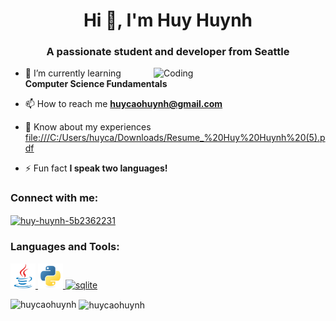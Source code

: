 <h1 align="center">Hi 👋, I'm Huy Huynh</h1>
<h3 align="center">A passionate student and developer from Seattle</h3>
<img align="right" alt="Coding" width="275" src="https://cdn.dribbble.com/users/1708816/screenshots/15637256/media/f9826f0af8a49462f048262a8502035b.gif">

- 🌱 I’m currently learning **Computer Science Fundamentals**

- 📫 How to reach me **huycaohuynh@gmail.com**

- 📄 Know about my experiences [file:///C:/Users/huyca/Downloads/Resume_%20Huy%20Huynh%20(5).pdf](file:///C:/Users/huyca/Downloads/Resume_%20Huy%20Huynh%20(5).pdf)

- ⚡ Fun fact **I speak two languages!**

<h3 align="left">Connect with me:</h3>
<p align="left">
<a href="https://linkedin.com/in/huy-huynh-5b2362231" target="blank"><img align="center" src="https://raw.githubusercontent.com/rahuldkjain/github-profile-readme-generator/master/src/images/icons/Social/linked-in-alt.svg" alt="huy-huynh-5b2362231" height="30" width="40" /></a>
</p>

<h3 align="left">Languages and Tools:</h3>
<p align="left"> <a href="https://www.java.com" target="_blank" rel="noreferrer"> <img src="https://raw.githubusercontent.com/devicons/devicon/master/icons/java/java-original.svg" alt="java" width="40" height="40"/> </a> <a href="https://www.python.org" target="_blank" rel="noreferrer"> <img src="https://raw.githubusercontent.com/devicons/devicon/master/icons/python/python-original.svg" alt="python" width="40" height="40"/> </a> <a href="https://www.sqlite.org/" target="_blank" rel="noreferrer"> <img src="https://www.vectorlogo.zone/logos/sqlite/sqlite-icon.svg" alt="sqlite" width="40" height="40"/> </a> </p>

<p><img align="left" src="https://github-readme-stats.vercel.app/api/top-langs?username=huycaohuynh&show_icons=true&locale=en&layout=compact" alt="huycaohuynh" /></p>

<p>&nbsp;<img align="center" src="https://github-readme-stats.vercel.app/api?username=huycaohuynh&show_icons=true&locale=en" alt="huycaohuynh" /></p>
